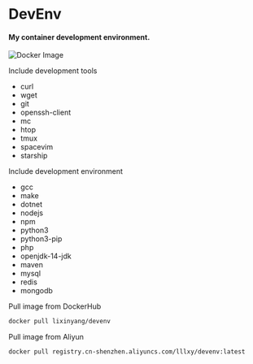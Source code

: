 # DevEnv

#### My container development environment.

![Docker Image](https://github.com/lixinyang123/DevEnv/workflows/Docker%20Image%20CI/badge.svg)

Include development tools
- curl
- wget
- git
- openssh-client
- mc
- htop
- tmux
- spacevim
- starship

Include development environment
- gcc
- make
- dotnet
- nodejs
- npm
- python3
- python3-pip
- php
- openjdk-14-jdk
- maven
- mysql
- redis
- mongodb

Pull image from DockerHub
```bash
docker pull lixinyang/devenv
```

Pull image from Aliyun
```bash
docker pull registry.cn-shenzhen.aliyuncs.com/lllxy/devenv:latest
```
